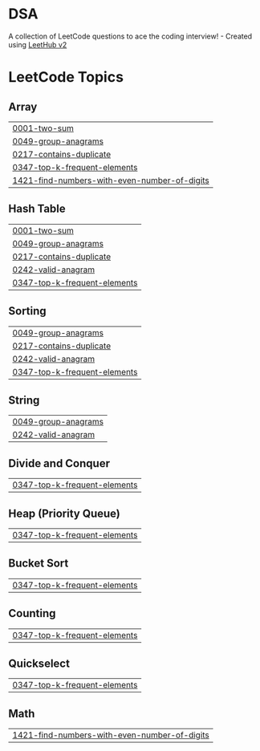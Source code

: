 # DSA
A collection of LeetCode questions to ace the coding interview! - Created using [LeetHub v2](https://github.com/arunbhardwaj/LeetHub-2.0)

<!---LeetCode Topics Start-->
# LeetCode Topics
## Array
|  |
| ------- |
| [0001-two-sum](https://github.com/adwi-ti/DSA/tree/master/0001-two-sum) |
| [0049-group-anagrams](https://github.com/adwi-ti/DSA/tree/master/0049-group-anagrams) |
| [0217-contains-duplicate](https://github.com/adwi-ti/DSA/tree/master/0217-contains-duplicate) |
| [0347-top-k-frequent-elements](https://github.com/adwi-ti/DSA/tree/master/0347-top-k-frequent-elements) |
| [1421-find-numbers-with-even-number-of-digits](https://github.com/adwi-ti/DSA/tree/master/1421-find-numbers-with-even-number-of-digits) |
## Hash Table
|  |
| ------- |
| [0001-two-sum](https://github.com/adwi-ti/DSA/tree/master/0001-two-sum) |
| [0049-group-anagrams](https://github.com/adwi-ti/DSA/tree/master/0049-group-anagrams) |
| [0217-contains-duplicate](https://github.com/adwi-ti/DSA/tree/master/0217-contains-duplicate) |
| [0242-valid-anagram](https://github.com/adwi-ti/DSA/tree/master/0242-valid-anagram) |
| [0347-top-k-frequent-elements](https://github.com/adwi-ti/DSA/tree/master/0347-top-k-frequent-elements) |
## Sorting
|  |
| ------- |
| [0049-group-anagrams](https://github.com/adwi-ti/DSA/tree/master/0049-group-anagrams) |
| [0217-contains-duplicate](https://github.com/adwi-ti/DSA/tree/master/0217-contains-duplicate) |
| [0242-valid-anagram](https://github.com/adwi-ti/DSA/tree/master/0242-valid-anagram) |
| [0347-top-k-frequent-elements](https://github.com/adwi-ti/DSA/tree/master/0347-top-k-frequent-elements) |
## String
|  |
| ------- |
| [0049-group-anagrams](https://github.com/adwi-ti/DSA/tree/master/0049-group-anagrams) |
| [0242-valid-anagram](https://github.com/adwi-ti/DSA/tree/master/0242-valid-anagram) |
## Divide and Conquer
|  |
| ------- |
| [0347-top-k-frequent-elements](https://github.com/adwi-ti/DSA/tree/master/0347-top-k-frequent-elements) |
## Heap (Priority Queue)
|  |
| ------- |
| [0347-top-k-frequent-elements](https://github.com/adwi-ti/DSA/tree/master/0347-top-k-frequent-elements) |
## Bucket Sort
|  |
| ------- |
| [0347-top-k-frequent-elements](https://github.com/adwi-ti/DSA/tree/master/0347-top-k-frequent-elements) |
## Counting
|  |
| ------- |
| [0347-top-k-frequent-elements](https://github.com/adwi-ti/DSA/tree/master/0347-top-k-frequent-elements) |
## Quickselect
|  |
| ------- |
| [0347-top-k-frequent-elements](https://github.com/adwi-ti/DSA/tree/master/0347-top-k-frequent-elements) |
## Math
|  |
| ------- |
| [1421-find-numbers-with-even-number-of-digits](https://github.com/adwi-ti/DSA/tree/master/1421-find-numbers-with-even-number-of-digits) |
<!---LeetCode Topics End-->